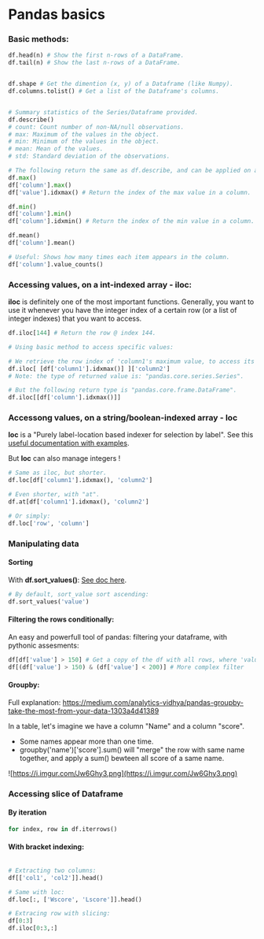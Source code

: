 # Pandas basics

### Basic methods:

```Python
df.head(n) # Show the first n-rows of a DataFrame.
df.tail(n) # Show the last n-rows of a DataFrame.


df.shape # Get the dimention (x, y) of a Dataframe (like Numpy).
df.columns.tolist() # Get a list of the Dataframe's columns.


# Summary statistics of the Series/Dataframe provided.
df.describe()
# count: Count number of non-NA/null observations.
# max: Maximum of the values in the object.
# min: Minimum of the values in the object.
# mean: Mean of the values.
# std: Standard deviation of the observations.

# The following return the same as df.describe, and can be applied on all dataframe, or on a column:
df.max()
df['column'].max()
df['value'].idxmax() # Return the index of the max value in a column.

df.min()
df['column'].min()
df['column'].idxmin() # Return the index of the min value in a column.

df.mean()
df['column'].mean()

# Useful: Shows how many times each item appears in the column.
df['column'].value_counts()
```

### Accessing values, on a int-indexed array - iloc:

**iloc** is definitely one of the most important functions. Generally, you want to use it whenever you have the integer index of a certain row (or a list of integer indexes) that you want to access.

```Python
df.iloc[144] # Return the row @ index 144.

# Using basic method to access specific values:

# We retrieve the row index of 'column1's maximum value, to access its corresponding 'column2'.
df.iloc[ [df['column1'].idxmax()] ]['column2'] 
# Note: the type of returned value is: "pandas.core.series.Series".

# But the following return type is "pandas.core.frame.DataFrame".
df.iloc[[df['column'].idxmax()]]
```

### Accessong values, on a string/boolean-indexed array - loc

**loc** is a "Purely label-location based indexer for selection by label". See this [useful documentation with examples](https://pandas.pydata.org/pandas-docs/stable/reference/api/pandas.DataFrame.loc.html).

But **loc** can also manage integers !

```Python
# Same as iloc, but shorter.
df.loc[df['column1'].idxmax(), 'column2'] 

# Even shorter, with "at".
df.at[df['column1'].idxmax(), 'column2']

# Or simply:
df.loc['row', 'column'] 
```

### Manipulating data

#### Sorting
With **df.sort_values()**: [See doc here](https://pandas.pydata.org/pandas-docs/stable/reference/api/pandas.DataFrame.sort_values.html).

```Python
# By default, sort_value sort ascending:
df.sort_values('value')
```

#### Filtering the rows conditionally:
An easy and powerfull tool of pandas: filtering your dataframe, with pythonic assesments:

```Python
df[df['value'] > 150] # Get a copy of the df with all rows, where 'value' column is greater than 150
df[(df['value'] > 150) & (df['value'] < 200)] # More complex filter
```

#### Groupby:
Full explanation: https://medium.com/analytics-vidhya/pandas-groupby-take-the-most-from-your-data-1303a4d41389

In a table, let's imagine we have a column "Name" and a column "score".
 - Some names appear more than one time.
 - groupby('name')['score'].sum() will "merge" the row with same name together, and apply a sum() bewteen all score of a same name.

![https://i.imgur.com/Jw6Ghy3.png](https://i.imgur.com/Jw6Ghy3.png)

### Accessing slice of Dataframe

#### By iteration

```Python
for index, row in df.iterrows()
```

#### With bracket indexing:

```Python

# Extracting two columns:
df[['col1', 'col2']].head()

# Same with loc:
df.loc[:, ['Wscore', 'Lscore']].head()

# Extracing row with slicing:
df[0:3]
df.iloc[0:3,:]
```
